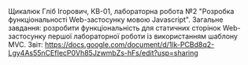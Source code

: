 Щикалюк Гліб Ігорович, КВ-01, лабораторна робота №2 "Розробка функціональності Web-застосунку мовою Javascript".
Загальне завдання: розробити функціональність для статичних сторінок Web-застосунку першої лабораторної роботи із використанням шаблону MVC.
Звіт: https://docs.google.com/document/d/1lk-PCBd8q2-Lgy4As55nCEfIecP0Vh85JzwmbZs-hFs/edit?usp=sharing
